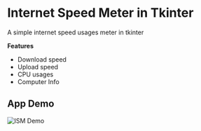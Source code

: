 # Internet Speed Meter in Tkinter

A simple internet speed usages meter in tkinter

**Features**
- Download speed
- Upload speed
- CPU usages
- Computer Info

## App Demo

![ISM Demo](https://github.com/kmhmubin/Python-Projects-with-source-code/blob/master/InternetSpeedMeter/ism.gif)